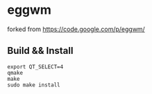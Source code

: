eggwm
=====

forked from https://code.google.com/p/eggwm/


## Build && Install

```
export QT_SELECT=4
qmake
make
sudo make install
```
